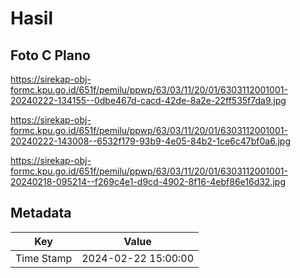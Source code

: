 # Hasil

## Foto C Plano

https://sirekap-obj-formc.kpu.go.id/651f/pemilu/ppwp/63/03/11/20/01/6303112001001-20240222-134155--0dbe467d-cacd-42de-8a2e-22ff535f7da9.jpg

https://sirekap-obj-formc.kpu.go.id/651f/pemilu/ppwp/63/03/11/20/01/6303112001001-20240222-143008--6532f179-93b9-4e05-84b2-1ce6c47bf0a6.jpg

https://sirekap-obj-formc.kpu.go.id/651f/pemilu/ppwp/63/03/11/20/01/6303112001001-20240218-095214--f269c4e1-d9cd-4902-8f16-4ebf86e16d32.jpg


## Metadata

| Key        | Value               |
| ---------- | ------------------- |
| Time Stamp | 2024-02-22 15:00:00 |



